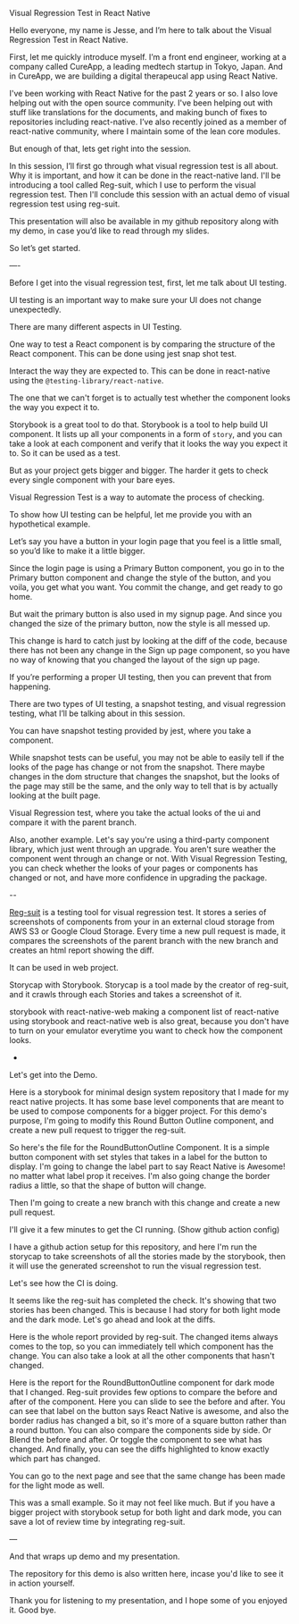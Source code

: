 Visual Regression Test in React Native

Hello everyone, my name is Jesse, and I’m here to talk about the Visual Regression Test in React Native.

First, let me quickly introduce myself. I’m a front end engineer, working at a company called CureApp, a leading medtech startup in Tokyo, Japan. And in CureApp, we are building a digital therapeucal app using React Native.

I've been working with React Native for the past 2 years or so. I also love helping out with the open source community. I've been helping out with stuff like translations for the documents, and making bunch of fixes to repositories including react-native. I’ve also recently joined as a member of react-native community, where I maintain some of the lean core modules.

But enough of that, lets get right into the session.

In this session, I’ll first go through what visual regression test is all about. Why it is important, and how it can be done in the react-native land. I'll be introducing a tool called Reg-suit, which I use to perform the visual regression test. Then I'll conclude this session with an actual demo of visual regression test using reg-suit.

This presentation will also be available in my github repository along with my demo, in case you’d like to read through my slides.

So let’s get started.

—-

Before I get into the visual regression test, first, let me talk about UI testing.

UI testing is an important way to make sure your UI does not change unexpectedly.

There are many different aspects in UI Testing.

One way to test a React component is by comparing the structure of the React component. This can be done using jest snap shot test.

Interact the way they are expected to. This can be done in react-native using the `@testing-library/react-native`.

The one that we can't forget is to actually test whether the component looks the way you expect it to.

Storybook is a great tool to do that. Storybook is a tool to help build UI component. It lists up all your components in a form of `story`, and you can take a look at each component and verify that it looks the way you expect it to. So it can be used as a test.

But as your project gets bigger and bigger. The harder it gets to check every single component with your bare eyes.

Visual Regression Test is a way to automate the process of checking.

To show how UI testing can be helpful, let me provide you with an hypothetical example.

Let’s say you have a button in your login page that you feel is a little small, so you’d like to make it a little bigger.

Since the login page is using a Primary Button component, you go in to the Primary button component and change the style of the button, and you voila, you get what you want.
You commit the change, and get ready to go home.

But wait the primary button is also used in my signup page. And since you changed the size of the primary button, now the style is all messed up.

This change is hard to catch just by looking at the diff of the code, because there has not been any change in the Sign up page component, so you have no way of knowing that you changed the layout of the sign up page.

If you’re performing a proper UI testing, then you can prevent that from happening.

There are two types of UI testing, a snapshot testing, and visual regression testing, what I’ll be talking about in this session.

You can have snapshot testing provided by jest, where you take a component.

While snapshot tests can be useful, you may not be able to easily tell if the looks of the page has change or not from the snapshot. There maybe changes in the dom structure that changes the snapshot, but the looks of the page may still be the same, and the only way to tell that is by actually looking at the built page.

Visual Regression test, where you take the actual looks of the ui and compare it with the parent branch.

Also, another example. Let's say you're using a third-party component library, which just went through an upgrade. You aren't sure weather the component went through an change or not.
With Visual Regression Testing, you can check whether the looks of your pages or components has changed or not, and have more confidence in upgrading the package.

--

[Reg-suit](https://reg-viz.github.io/reg-suit/) is a testing tool for visual regression test.
It stores a series of screenshots of components from your in an external cloud storage from AWS S3 or Google Cloud Storage.
Every time a new pull request is made, it compares the screenshots of the parent branch with the new branch and creates an html report showing the diff.

It can be used in web project.

Storycap with Storybook.
Storycap is a tool made by the creator of reg-suit, and it crawls through each Stories and takes a screenshot of it.

storybook with react-native-web
making a component list of react-native using storybook and react-native web is also great, because you don't have to turn on your emulator everytime you want to check how the component looks.

-

Let's get into the Demo.

Here is a storybook for minimal design system repository that I made for my react native projects. It has some base level components that are meant to be used to compose components for a bigger project. For this demo's purpose, I'm going to modify this Round Button Outline component, and create a new pull request to trigger the reg-suit.

So here's the file for the RoundButtonOutline Component. It is a simple button component with set styles that takes in a label for the button to display. I'm going to change the label part to say React Native is Awesome! no matter what label prop it receives. I'm also going change the border radius a little, so that the shape of button will change.

Then I'm going to create a new branch with this change and create a new pull request.

I'll give it a few minutes to get the CI running.
(Show github action config)

I have a github action setup for this repository, and here I'm run the storycap to take screenshots of all the stories made by the storybook, then it will use the generated screenshot to run the visual regression test.

Let's see how the CI is doing.

It seems like the reg-suit has completed the check.
It's showing that two stories has been changed. This is because I had story for both light mode and the dark mode. Let's go ahead and look at the diffs.

Here is the whole report provided by reg-suit.
The changed items always comes to the top, so you can immediately tell which component has the change. You can also take a look at all the other components that hasn't changed.

Here is the report for the RoundButtonOutline component for dark mode that I changed. Reg-suit provides few options to compare the before and after of the component. Here you can slide to see the before and after. You can see that label on the button says React Native is awesome, and also the border radius has changed a bit, so it's more of a square button rather than a round button. You can also compare the components side by side. Or Blend the before and after. Or toggle the component to see what has changed. And finally, you can see the diffs highlighted to know exactly which part has changed.

You can go to the next page and see that the same change has been made for the light mode as well.

This was a small example. So it may not feel like much. But if you have a bigger project with storybook setup for both light and dark mode, you can save a lot of review time by integrating reg-suit.

—

And that wraps up demo and my presentation.

The repository for this demo is also written here, incase you'd like to see it in action yourself.

Thank you for listening to my presentation, and I hope some of you enjoyed it. Good bye.
